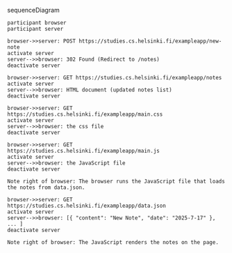 sequenceDiagram

    participant browser
    participant server

    browser->>server: POST https://studies.cs.helsinki.fi/exampleapp/new-note 
    activate server
    server-->>browser: 302 Found (Redirect to /notes)
    deactivate server

    browser->>server: GET https://studies.cs.helsinki.fi/exampleapp/notes 
    activate server
    server-->>browser: HTML document (updated notes list)
    deactivate server

    browser->>server: GET https://studies.cs.helsinki.fi/exampleapp/main.css 
    activate server
    server-->>browser: the css file
    deactivate server

    browser->>server: GET https://studies.cs.helsinki.fi/exampleapp/main.js 
    activate server
    server-->>browser: the JavaScript file
    deactivate server

    Note right of browser: The browser runs the JavaScript file that loads the notes from data.json.

    browser->>server: GET https://studies.cs.helsinki.fi/exampleapp/data.json 
    activate server
    server-->>browser: [{ "content": "New Note", "date": "2025-7-17" }, ... ]
    deactivate server

    Note right of browser: The JavaScript renders the notes on the page.
    
